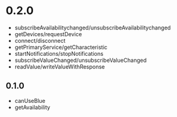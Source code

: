 # 0.2.0

- subscribeAvailabilitychanged/unsubscribeAvailabilitychanged
- getDevices/requestDevice
- connect/disconnect
- getPrimaryService/getCharacteristic
- startNotifications/stopNotifications
- subscribeValueChanged/unsubscribeValueChanged
- readValue/writeValueWithResponse

## 0.1.0

- canUseBlue
- getAvailability
